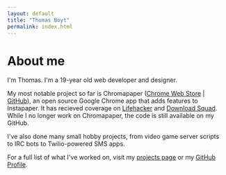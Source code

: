 ```yaml
---
layout: default
title: "Thomas Boyt"
permalink: index.html
---
```


# About me

I'm Thomas. I'm a 19-year old web developer and designer.

My most notable project so far is Chromapaper ([Chrome Web Store](https://chrome.google.com/webstore/detail/lpjpjcgbkjefppoahpegfajifjdmcblb) | [GitHub](https://github.com/thomasboyt/Chromapaper)), an open source Google Chrome app that adds features to Instapaper. It has recieved coverage on [Lifehacker](http://lifehacker.com/#!5729430/instapaper-for-chrome-adds-offline-sync-to-your-long-articles) and [Download Squad](http://downloadsquad.switched.com/2011/01/10/chromapaper-unofficial-instapaper-app-for-google-chrome-allo/). While I no longer work on Chromapaper, the code is still available on my GitHub.

I've also done many small hobby projects, from video game server scripts to IRC bots to Twilio-powered SMS apps.

For a full list of what I've worked on, visit my [projects page](projects.html) or my [GitHub Profile](https://github.com/thomasboyt).